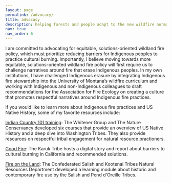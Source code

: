 ```yaml
---
layout: page
permalink: /advocacy/
title: advocacy
description: helping forests and people adapt to the new wildfire normal
nav: true
nav_order: 6
---
```


I am committed to advocating for equitable, solutions-oriented wildland fire policy, which must prioritize reducing barriers for Indigenous peoples to practice cultural burning. Importantly, I believe moving towards more equitable, solutions-oriented wildland fire policy will first require us to challenge narratives around fire that erase Indigenous peoples. In my own institutions, I have challenged Indigenous erasure by integrating Indigenous fire stewardship into the University of Montana’s wildfire curriculum and working with Indigenous and non-Indigenous colleagues to draft recommendations for the Association for Fire Ecology on creating a culture that promotes respectful narratives around Indigenous fire practices.

If you would like to learn more about Indigenous fire practices and US Native History, some of my favorite resources include:

[Indian Country 101 training](https://www.conservationtraining.org/course/view.php?id=309): The Whitener Group and The Nature Conservancy developed six courses that provide an overview of US Native History and a deep dive into Washington Tribes. They also provide resources on respectful tribal engagement for natural resource practioners.

[Good Fire](https://karuktribeclimatechangeprojects.com/good-fire/): The Karuk Tribe hosts a digital story and report about barriers to cultural burning in California and recommended solutions.

[Fire on the Land](https://fwrconline.csktnrd.org/Fire/index.html): The Confederated Salish and Kootenai Tribes Natural Resources Department developed a learning module about historic and contemporary fire use by the Salish and Pend d'Oreille Tribes.
